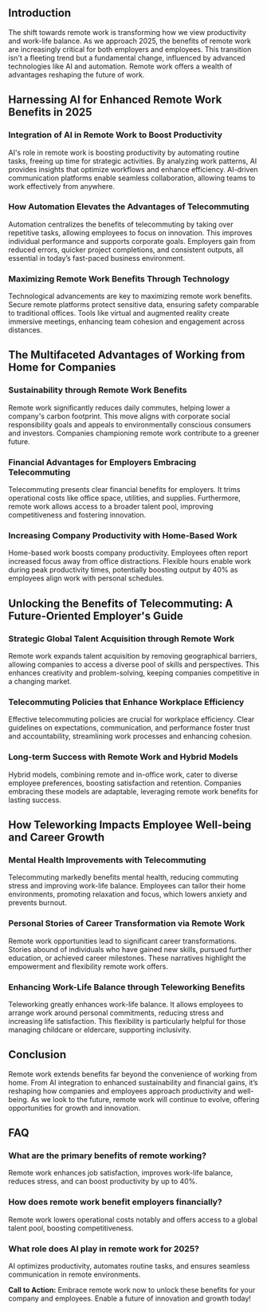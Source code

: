 ## Introduction

The shift towards remote work is transforming how we view productivity and work-life balance. As we approach 2025, the benefits of remote work are increasingly critical for both employers and employees. This transition isn't a fleeting trend but a fundamental change, influenced by advanced technologies like AI and automation. Remote work offers a wealth of advantages reshaping the future of work.

## Harnessing AI for Enhanced Remote Work Benefits in 2025

### Integration of AI in Remote Work to Boost Productivity

AI's role in remote work is boosting productivity by automating routine tasks, freeing up time for strategic activities. By analyzing work patterns, AI provides insights that optimize workflows and enhance efficiency. AI-driven communication platforms enable seamless collaboration, allowing teams to work effectively from anywhere.

### How Automation Elevates the Advantages of Telecommuting

Automation centralizes the benefits of telecommuting by taking over repetitive tasks, allowing employees to focus on innovation. This improves individual performance and supports corporate goals. Employers gain from reduced errors, quicker project completions, and consistent outputs, all essential in today’s fast-paced business environment.

### Maximizing Remote Work Benefits Through Technology

Technological advancements are key to maximizing remote work benefits. Secure remote platforms protect sensitive data, ensuring safety comparable to traditional offices. Tools like virtual and augmented reality create immersive meetings, enhancing team cohesion and engagement across distances.

## The Multifaceted Advantages of Working from Home for Companies

### Sustainability through Remote Work Benefits

Remote work significantly reduces daily commutes, helping lower a company's carbon footprint. This move aligns with corporate social responsibility goals and appeals to environmentally conscious consumers and investors. Companies championing remote work contribute to a greener future.

### Financial Advantages for Employers Embracing Telecommuting

Telecommuting presents clear financial benefits for employers. It trims operational costs like office space, utilities, and supplies. Furthermore, remote work allows access to a broader talent pool, improving competitiveness and fostering innovation.

### Increasing Company Productivity with Home-Based Work

Home-based work boosts company productivity. Employees often report increased focus away from office distractions. Flexible hours enable work during peak productivity times, potentially boosting output by 40% as employees align work with personal schedules.

## Unlocking the Benefits of Telecommuting: A Future-Oriented Employer's Guide

### Strategic Global Talent Acquisition through Remote Work

Remote work expands talent acquisition by removing geographical barriers, allowing companies to access a diverse pool of skills and perspectives. This enhances creativity and problem-solving, keeping companies competitive in a changing market.

### Telecommuting Policies that Enhance Workplace Efficiency

Effective telecommuting policies are crucial for workplace efficiency. Clear guidelines on expectations, communication, and performance foster trust and accountability, streamlining work processes and enhancing cohesion.

### Long-term Success with Remote Work and Hybrid Models

Hybrid models, combining remote and in-office work, cater to diverse employee preferences, boosting satisfaction and retention. Companies embracing these models are adaptable, leveraging remote work benefits for lasting success.

## How Teleworking Impacts Employee Well-being and Career Growth

### Mental Health Improvements with Telecommuting

Telecommuting markedly benefits mental health, reducing commuting stress and improving work-life balance. Employees can tailor their home environments, promoting relaxation and focus, which lowers anxiety and prevents burnout.

### Personal Stories of Career Transformation via Remote Work

Remote work opportunities lead to significant career transformations. Stories abound of individuals who have gained new skills, pursued further education, or achieved career milestones. These narratives highlight the empowerment and flexibility remote work offers.

### Enhancing Work-Life Balance through Teleworking Benefits

Teleworking greatly enhances work-life balance. It allows employees to arrange work around personal commitments, reducing stress and increasing life satisfaction. This flexibility is particularly helpful for those managing childcare or eldercare, supporting inclusivity.

## Conclusion

Remote work extends benefits far beyond the convenience of working from home. From AI integration to enhanced sustainability and financial gains, it’s reshaping how companies and employees approach productivity and well-being. As we look to the future, remote work will continue to evolve, offering opportunities for growth and innovation.

## FAQ

### What are the primary benefits of remote working?

Remote work enhances job satisfaction, improves work-life balance, reduces stress, and can boost productivity by up to 40%.

### How does remote work benefit employers financially?

Remote work lowers operational costs notably and offers access to a global talent pool, boosting competitiveness.

### What role does AI play in remote work for 2025?

AI optimizes productivity, automates routine tasks, and ensures seamless communication in remote environments.

**Call to Action:** Embrace remote work now to unlock these benefits for your company and employees. Enable a future of innovation and growth today!